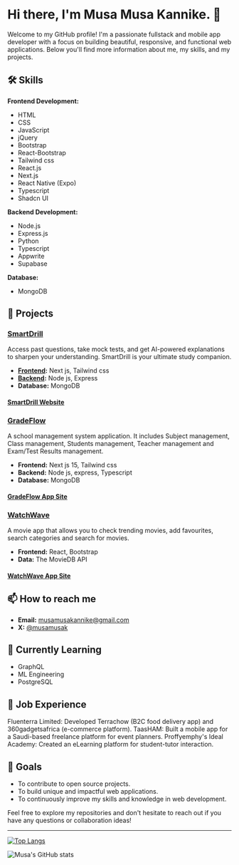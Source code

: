 # Hi there, I'm Musa Musa Kannike. 👋

Welcome to my GitHub profile! I'm a passionate fullstack and mobile app developer with a focus on building beautiful, responsive, and functional web applications. Below you'll find more information about me, my skills, and my projects.

## 🛠 Skills

**Frontend Development:**

- HTML
- CSS
- JavaScript
- jQuery
- Bootstrap
- React-Bootstrap
- Tailwind css
- React.js
- Next.js
- React Native (Expo)
- Typescript
- Shadcn UI

**Backend Development:**

- Node.js
- Express.js
- Python
- Typescript
- Appwrite
- Supabase

**Database:**

- MongoDB

## 🌟 Projects

### [SmartDrill](https://github.com/musamusakannike/smart-drill-frontend)
Access past questions, take mock tests, and get AI-powered explanations to sharpen your understanding. SmartDrill is your ultimate study companion.
- **[Frontend](https://github.com/musamusakannike/smart-drill-frontend):** Next js, Tailwind css
- **[Backend](https://github.com/musamusakannike/smart-drill-backend):** Node js, Express
- **Database:** MongoDB

#### [SmartDrill Website](https://smartdrill.vercel.app)


### [GradeFlow](https://github.com/musamusakannike/gradeflow-backend)
A school management system application. It includes Subject management, Class management, Students management, Teacher management and Exam/Test Results management.

- **Frontend:** Next js 15, Tailwind css
- **Backend:** Node js, express, Typescript 
- **Database:** MongoDB 

#### [GradeFlow App Site](https://gradeflow-school.vercel.app)

### [WatchWave](https://github.com/musamusakannike/WatchWave2.0)
A movie app that allows you to check trending movies, add favourites, search categories and search for movies.

- **Frontend:** React, Bootstrap
- **Data:** The MovieDB API

#### [WatchWave App Site](https://watch-wave2.vercel.app)


## 📫 How to reach me

- **Email:** musamusakannike@gmail.com
- **X:** [@musamusak](https://x.com/musa_codes)

## 🌱 Currently Learning

- GraphQL
- ML Engineering
- PostgreSQL

## 💼 Job Experience

Fluenterra Limited: Developed Terrachow (B2C food delivery app) and 360gadgetsafrica (e-commerce platform).
TaasHAM: Built a mobile app for a Saudi-based freelance platform for event planners.
Proffyemphy's Ideal Academy: Created an eLearning platform for student-tutor interaction.

## 🎯 Goals

- To contribute to open source projects.
- To build unique and impactful web applications.
- To continuously improve my skills and knowledge in web development.

Feel free to explore my repositories and don't hesitate to reach out if you have any questions or collaboration ideas!

---

[![Top Langs](https://github-readme-stats.vercel.app/api/top-langs/?username=musamusakannike&layout=compact)](https://github.com/yourusername)

![Musa's GitHub stats](https://github-readme-stats.vercel.app/api?username=musamusakannike&show_icons=true&theme=radical)
